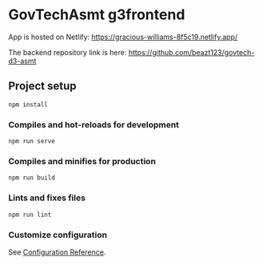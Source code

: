 # GovTechAsmt g3frontend
App is hosted on Netlify: https://gracious-williams-8f5c19.netlify.app/

The backend repository link is here: https://github.com/beazt123/govtech-d3-asmt

## Project setup
```
npm install
```

### Compiles and hot-reloads for development
```
npm run serve
```

### Compiles and minifies for production
```
npm run build
```

### Lints and fixes files
```
npm run lint
```

### Customize configuration
See [Configuration Reference](https://cli.vuejs.org/config/).
